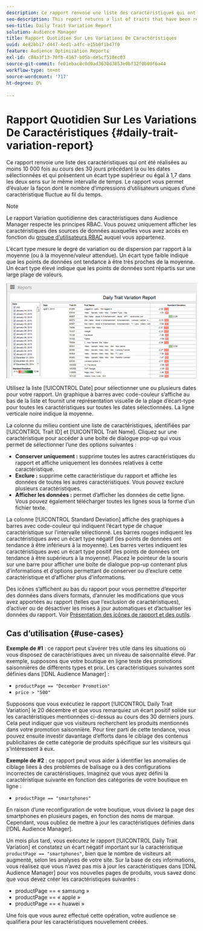 ```yaml
---
description: Ce rapport renvoie une liste des caractéristiques qui ont été réalisées au moins 10 000 fois au cours des 30 jours précédant la ou les dates sélectionnées et qui présentent un écart type supérieur ou égal à 1,7 dans les deux sens sur le même intervalle de temps. Le rapport vous permet d’évaluer la façon dont le nombre d’impressions d’utilisateurs uniques d’une caractéristique fluctue au fil du temps.
seo-description: This report returns a list of traits that have been realized at least 10,000 times in the 30 days prior to the selected date(s) and have a standard deviation greater or equal to 1.7 in either direction over the same time interval. The report helps you evaluate how the number of impressions from unique users in a trait fluctuate over time.
seo-title: Daily Trait Variation Report
solution: Audience Manager
title: Rapport Quotidien Sur Les Variations De Caractéristiques
uuid: 4e82bb17-d447-4ed1-a4fc-e15b0f1b47f0
feature: Audience Optimization Reports
exl-id: c84a3f13-70fb-4167-b05b-de5cf518ec03
source-git-commit: fe01ebac8c0d0ad3630d3853e0bf32f0b00f6a44
workflow-type: tm+mt
source-wordcount: '717'
ht-degree: 0%

---
```


# Rapport Quotidien Sur Les Variations De Caractéristiques {#daily-trait-variation-report}

Ce rapport renvoie une liste des caractéristiques qui ont été réalisées au moins 10 000 fois au cours des 30 jours précédant la ou les dates sélectionnées et qui présentent un écart type supérieur ou égal à 1,7 dans les deux sens sur le même intervalle de temps. Le rapport vous permet d’évaluer la façon dont le nombre d’impressions d’utilisateurs uniques d’une caractéristique fluctue au fil du temps.

>[!NOTE]
>
>Le rapport Variation quotidienne des caractéristiques dans Audience Manager respecte les principes RBAC. Vous pouvez uniquement afficher les caractéristiques des sources de données auxquelles vous avez accès en fonction du [groupe d’utilisateurs RBAC](/help/using/features/administration/administration-overview.md) auquel vous appartenez.

L’écart type mesure le degré de variation ou de dispersion par rapport à la moyenne (ou à la moyenne/valeur attendue). Un écart type faible indique que les points de données ont tendance à être très proches de la moyenne. Un écart type élevé indique que les points de données sont répartis sur une large plage de valeurs.

![](assets/daily_trait_variation.png)

Utilisez la liste [!UICONTROL Date] pour sélectionner une ou plusieurs dates pour votre rapport. Un graphique à barres avec code-couleur s’affiche au bas de la liste et fournit une représentation visuelle de la plage d’écart-type pour toutes les caractéristiques sur toutes les dates sélectionnées. La ligne verticale noire indique la moyenne.

La colonne du milieu contient une liste de caractéristiques, identifiées par [!UICONTROL Trait ID] et [!UICONTROL Trait Name]. Cliquez sur une caractéristique pour accéder à une boîte de dialogue pop-up qui vous permet de sélectionner l’une des options suivantes :

* **Conserver uniquement :** supprime toutes les autres caractéristiques du rapport et affiche uniquement les données relatives à cette caractéristique.
* **Exclure :** supprime cette caractéristique du rapport et affiche les données de toutes les autres caractéristiques. Vous pouvez exclure plusieurs caractéristiques.
* **Afficher les données :** permet d’afficher les données de cette ligne. Vous pouvez également télécharger toutes les lignes sous la forme d’un fichier texte.

La colonne [!UICONTROL Standard Deviation] affiche des graphiques à barres avec code-couleur qui indiquent l’écart type de chaque caractéristique sur l’intervalle sélectionné. Les barres rouges indiquent les caractéristiques avec un écart type négatif (les points de données ont tendance à être inférieurs à la moyenne). Les barres vertes indiquent les caractéristiques avec un écart type positif (les points de données ont tendance à être supérieurs à la moyenne). Placez le pointeur de la souris sur une barre pour afficher une boîte de dialogue pop-up contenant plus d’informations et d’options permettant de conserver ou d’exclure cette caractéristique et d’afficher plus d’informations.

Des icônes s’affichent au bas du rapport pour vous permettre d’exporter des données dans divers formats, d’annuler les modifications que vous avez apportées au rapport (telles que l’exclusion de caractéristiques), d’activer ou de désactiver les mises à jour automatiques et d’actualiser les données du rapport. Voir [ Présentation des icônes de rapport et des outils](../../reporting/dynamic-reports/interactive-report-technology.md#icons-tools-explained).

## Cas d’utilisation {#use-cases}

**Exemple de #1** : ce rapport peut s’avérer très utile dans les situations où vous disposez de caractéristiques avec un niveau de saisonnalité élevé. Par exemple, supposons que votre boutique en ligne teste des promotions saisonnières de différents types et prix. Les caractéristiques suivantes sont définies dans [!DNL Audience Manager] :

* `productPage == "December Promotion"`
* `price > "500"`

Supposons que vous exécutiez le rapport [!UICONTROL Daily Trait Variation] le 20 décembre et que vous remarquiez un écart positif solide sur les caractéristiques mentionnées ci-dessus au cours des 30 derniers jours. Cela peut indiquer que vos visiteurs recherchent les produits mentionnés dans votre promotion saisonnière. Pour tirer parti de cette tendance, vous pouvez ensuite investir davantage d’efforts dans le ciblage des contenus publicitaires de cette catégorie de produits spécifique sur les visiteurs qui s’intéressent à eux.

**Exemple de #2** : ce rapport peut vous aider à identifier les anomalies de ciblage liées à des problèmes de balisage ou à des configurations incorrectes de caractéristiques. Imaginez que vous ayez défini la caractéristique suivante en fonction des catégories de votre boutique en ligne :

* `productPage == "smartphones"`

En raison d’une reconfiguration de votre boutique, vous divisez la page des smartphones en plusieurs pages, en fonction des noms de marque. Cependant, vous oubliez de mettre à jour les caractéristiques définies dans [!DNL Audience Manager].

Un mois plus tard, vous exécutez le rapport [!UICONTROL Daily Trait Variation] et constatez un écart négatif important sur la caractéristique `productPage == "smartphones"`, bien que le nombre de visiteurs ait augmenté, selon les analyses de votre site. Sur la base de ces informations, vous réalisez que vous n’avez pas mis à jour les caractéristiques dans [!DNL Audience Manager] pour vos nouvelles pages de produits, vous savez donc que vous devez créer les caractéristiques suivantes :

* productPage == « samsung »
* productPage == « apple »
* productPage == « huawei »

Une fois que vous aurez effectué cette opération, votre audience se qualifiera pour les caractéristiques nouvellement créées.
